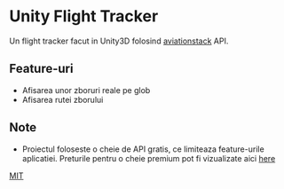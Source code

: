 # Unity Flight Tracker

Un flight tracker facut in Unity3D folosind [aviationstack](https://aviationstack.com/dashboard) API.

## Feature-uri

- Afisarea unor zboruri reale pe glob
- Afisarea rutei zborului


## Note

- Proiectul foloseste o cheie de API gratis, ce limiteaza feature-urile aplicatiei. Preturile pentru o cheie premium pot fi vizualizate aici [here](https://aviationstack.com/product)

[MIT](https://choosealicense.com/licenses/mit/)
